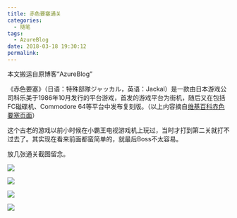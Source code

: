 ```yaml
---
title: 赤色要塞通关
categories:
  - 随笔
tags:
  - AzureBlog
date: 2018-03-18 19:30:12
permalink: 
---
```

本文搬运自原博客“AzureBlog”

《赤色要塞》（日语：特殊部隊ジャッカル，英语：Jackal）是一款由日本游戏公司科乐美于1986年10月发行的平台游戏，首发的游戏平台为街机，随后又在包括FC磁碟机、Commodore 64等平台中发布复刻版。（以上内容摘自[维基百科赤色要塞页面](https://zh.wikipedia.org/wiki/%E8%B5%A4%E8%89%B2%E8%A6%81%E5%A1%9E)）

<!--more-->

这个古老的游戏以前小时候在小霸王电视游戏机上玩过，当时才打到第二关就打不过去了。其实现在看来前面都蛮简单的，就最后Boss不太容易。

放几张通关截图留念。

![](https://raw.githubusercontent.com/oscarcx123/hexo_resource/master/img/azureblog_jackal_1.jpg)

![](https://raw.githubusercontent.com/oscarcx123/hexo_resource/master/img/azureblog_jackal_2.jpg)

![](https://raw.githubusercontent.com/oscarcx123/hexo_resource/master/img/azureblog_jackal_3.jpg)

![](https://raw.githubusercontent.com/oscarcx123/hexo_resource/master/img/azureblog_jackal_4.jpg)